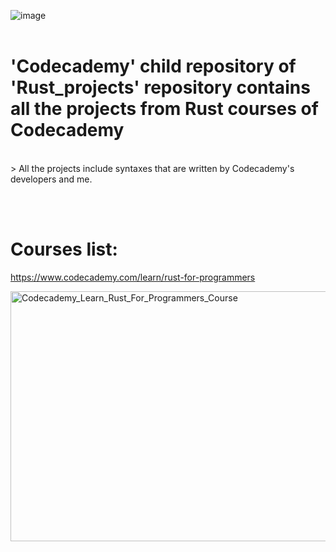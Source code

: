 ![image](https://user-images.githubusercontent.com/82598726/175787466-fa586927-e7b0-4159-a6f6-fa3975aa2379.png)
<br><br>

# 'Codecademy' child repository of 'Rust_projects' repository contains all the projects from Rust courses of Codecademy
<br>
> All the projects include syntaxes that are written by Codecademy's developers and me.

<br><br>


# Courses list:

https://www.codecademy.com/learn/rust-for-programmers


<a type="button" title="Codecademy_Learn_Rust_For_Programmers_Course" 
  href="https://www.codecademy.com/learn/rust-for-programmers" 
  target="_blank" data-CodecademyLearnRustForProgrammersCourseButt="CodecademyLearnRustForProgrammersCourseButt_data">
  <img src="https://github.com/phuongtrieu97coder/Rust_projects/assets/82598726/e88f40ae-e55b-4844-ba63-cbe32a706ba9"
    alt="Codecademy_Learn_Rust_For_Programmers_Course" width="600px" height="400px"></a>


